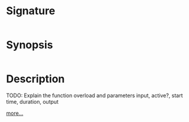 # Signature
```vikid-signature
```

# Synopsis
```vikid-synopsis
```

# Description
TODO: Explain the function overload and parameters input, active?, start time, duration, output

[more...](https://en.wikipedia.org/wiki/Loop_(music))